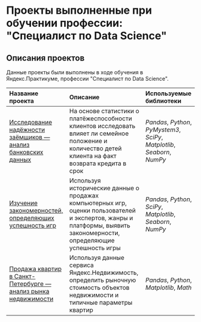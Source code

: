 # Проекты выполненные при обучении профессии: "Специалист по Data Science"
## Описания проектов

Данные проекты были выполнены в ходе обучения в Яндекс.Практикуме, профессии "Специалист по Data Science".

| Название проекта | Описание | Используемые библиотеки | 
| :---------------------- | :---------------------- | :---------------------- |
| [Исследование надёжности заёмщиков — анализ банковских данных](big_cities_music) | На основе статистики о платёжеспособности клиентов исследовать влияет ли семейное положение и количество детей клиента на факт возврата кредита в срок| *Pandas*, *Python*, *PyMystem3*, *SciPy*, *Matplotlib*, *Seaborn*, *NumPy* |
| [Изучение закономерностей, определяющих успешность игр](big_cities_music) |Используя исторические данные о продажах компьютерных игр, оценки пользователей и экспертов, жанры и платформы, выявить закономерности, определяющие успешность игры | *Pandas*, *Python*, *SciPy*, *Matplotlib*, *Seaborn*, *NumPy* |
| [Продажа квартир в Санкт-Петербурге — анализ рынка недвижимости](big_cities_music) |Используя данные сервиса Яндекс.Недвижимость, определить рыночную стоимость объектов недвижимости и типичные параметры квартир | *Pandas*, *Python*, *Matplotlib*, *Math* |
